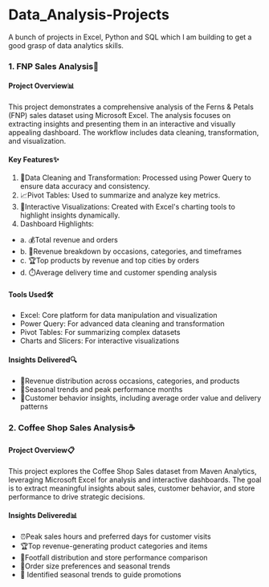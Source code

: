 # Data_Analysis-Projects
A bunch of projects in Excel, Python and SQL which I am building to get a good grasp of data analytics skills.
### 1. FNP Sales Analysis🌼
#### Project Overview📊
This project demonstrates a comprehensive analysis of the Ferns & Petals (FNP) sales dataset using Microsoft Excel. The analysis focuses on extracting insights and presenting them in an interactive and visually appealing dashboard. The workflow includes data cleaning, transformation, and visualization.
#### Key Features✨
1) 🧹Data Cleaning and Transformation: Processed using Power Query to ensure data accuracy and consistency.
2) 📈Pivot Tables: Used to summarize and analyze key metrics.
3) 🎨Interactive Visualizations: Created with Excel's charting tools to highlight insights dynamically.
4) Dashboard Highlights:
- a. 💰Total revenue and orders
- b. 🎉Revenue breakdown by occasions, categories, and timeframes
- c. 🏆Top products by revenue and top cities by orders
- d. ⏱️Average delivery time and customer spending analysis
#### Tools Used🛠️
- Excel: Core platform for data manipulation and visualization
- Power Query: For advanced data cleaning and transformation
- Pivot Tables: For summarizing complex datasets
- Charts and Slicers: For interactive visualizations
#### Insights Delivered🔍
- 🎂Revenue distribution across occasions, categories, and products
- 📆Seasonal trends and peak performance months
- 🛒Customer behavior insights, including average order value and delivery patterns
### 2. Coffee Shop Sales Analysis☕
#### Project Overview📋
This project explores the Coffee Shop Sales dataset from Maven Analytics, leveraging Microsoft Excel for analysis and interactive dashboards. The goal is to extract meaningful insights about sales, customer behavior, and store performance to drive strategic decisions.
#### Insights Delivered📊
- ⏰Peak sales hours and preferred days for customer visits
- 🏆Top revenue-generating product categories and items
- 🏢Footfall distribution and store performance comparison
- 🥤Order size preferences and seasonal trends
- 🌱 Identified seasonal trends to guide promotions
